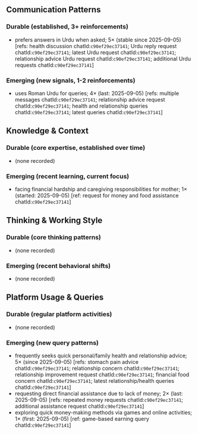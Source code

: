 ## Communication Patterns
### Durable (established, 3+ reinforcements)
- prefers answers in Urdu when asked; 5× (stable since 2025-09-05) [refs: health discussion chatId:`c90ef29ec37141`; Urdu reply request chatId:`c90ef29ec37141`; latest Urdu request chatId:`c90ef29ec37141`; relationship advice Urdu request chatId:`c90ef29ec37141`; additional Urdu requests chatId:`c90ef29ec37141`]

### Emerging (new signals, 1-2 reinforcements)
- uses Roman Urdu for queries; 4× (last: 2025-09-05) [refs: multiple messages chatId:`c90ef29ec37141`; relationship advice request chatId:`c90ef29ec37141`; health and relationship queries chatId:`c90ef29ec37141`; latest queries chatId:`c90ef29ec37141`]

## Knowledge & Context
### Durable (core expertise, established over time)
- (none recorded)

### Emerging (recent learning, current focus)
- facing financial hardship and caregiving responsibilities for mother; 1× (started: 2025-09-05) [ref: request for money and food assistance chatId:`c90ef29ec37141`]

## Thinking & Working Style
### Durable (core thinking patterns)
- (none recorded)

### Emerging (recent behavioral shifts)
- (none recorded)

## Platform Usage & Queries
### Durable (regular platform activities)
- (none recorded)

### Emerging (new query patterns)
- frequently seeks quick personal/family health and relationship advice; 5× (since 2025-09-05) [refs: stomach pain advice chatId:`c90ef29ec37141`; relationship concern chatId:`c90ef29ec37141`; relationship improvement request chatId:`c90ef29ec37141`; financial food concern chatId:`c90ef29ec37141`; latest relationship/health queries chatId:`c90ef29ec37141`]
- requesting direct financial assistance due to lack of money; 2× (last: 2025-09-05) [refs: repeated money requests chatId:`c90ef29ec37141`; additional assistance request chatId:`c90ef29ec37141`]
- exploring quick money-making methods via games and online activities; 1× (first: 2025-09-05) [ref: game-based earning query chatId:`c90ef29ec37141`]